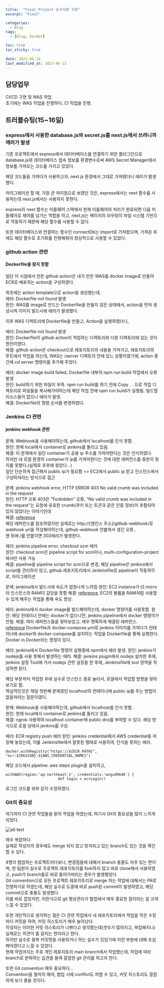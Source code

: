 ```yaml
---
title:  "Final Project 요구사항 구현"
excerpt: "Final"

categories:
  - Blog
tags:
  - [Blog, DevOps]

toc: true
toc_sticky: true
 
date: 2023-06-14
last_modified_at: 2023-06-15
---
```

## 담당업무
CI/CD 구현 및 WAS 작업 <br>
초기에는 WAS 작업을 진행하다, CI 작업을 진행.

## 트러블슈팅(15~16일)

### express에서 사용한 database.js와 secret.js를 next.js에서 쓰려니까 에러가 발생
기존 프로젝트에서 express에서 데이터베이스를 연결하기 위한 플러그인으로 database.js와 데이터베이스 접속 정보를 환경변수로써 AWS Secret Manager에서 정보를 가져오는 코드를 가지고 있었다.

해당 코드들을 가져다가 사용하고자, next.js 환경에서 그대로 가져왔더니 에러가 발생했다.

마이그레이션 할 때, 가장 큰 차이점으로 보였던 것은,  express에서는 next 함수를 사용하는데 next.js에서는 사용하지 못한다.

express의 next 함수는 미들웨어 스택에서 현재 미들웨어의 처리가 완료되면 다음 미들웨어로 제어를 넘기는 역할을 하고, next.js는 페이지의 라우팅이 파일 시스템 기반으로 작동하기 때문에 해당 함수를 사용할 수 없다.

또한 데이터베이스와 연결하는 함수인 connectDb는 import로 가져왔으며, 가져온 후에도 해당 함수로 초기화를 진행해줘야 정상적으로 사용할 수 있었다.

### github action 관련
#### Dockerfile을 찾지 못함
일단 이 시점에서 만든 github action은 내가 만든 WAS를 docker image로 만들어 ECR로 배포하는 action을 구성하였다. <br>

최초에는 action template으로 action을 생성했는데,<br>
에러: Dockerfile not found 발생<br>
원인: WAS를 image로 만드는 Dockerfile을 만들지 않은 상태에서, action을 먼저 생성시켜 이미지 빌드시에 에러가 발생했다.

이후 WAS 디렉토리에 Dockerfile을 만들고, Action을 실행하였더니, 

에러: Dockerfile not found 발생<br>
원인: Dockerfile이 github action이 작업하는 디렉토리와 다른 디렉토리에 있는 것이 원인이였다.<br>
해결: github action은 checkout으로 레포지토리의 내용을 가져가고, 레포지토리의 루트에서 작업을 하는데, WAS는 /server 디렉토리 안에 있느 상황이였기에, action 중간에 cd server 명령어를 추가해 주었다.

에러: docker image build failed, Dockerfile 내부의 npm run build 작업에서 오류 발생<br>
원인: build하기 위한 파일이 부족. npm run build를 하기 전에 Copy . . 으로 작업 디렉토리로 파일들을 복사해가야하는데 해당 작업 전에 npm run build가 실행됨. 빌드할 리소스들이 없으니 에러가 발생.<br>
해결: Dockerfile의 명령 순서를 변경하였다.



### Jenkins CI 관련
#### jenkins webhook 관련
문제: Webhook을 사용해야하는데, github에서 localhost를 인식 못함.<br>
원인: 현재 local에서 container로 jenkins를 돌리고 있음.<br>
해결: 이 문제에서 일단 container가 공용 ip 주소를 가져야한다는 것은 인식하였다. <br>
하지만 내 로컬 환경의 container가 ip를 가져야한다는 것에 대한 레퍼런스를 충분히 찾지를 못했다.(실제로 추후에 찾았다...)<br>
일단 단순하게 접근해서 public ip가 필요함 => EC2에서 public ip 받고 인스턴스에서 구성하자라는 방식으로 접근


문제: jenkins webhook error, HTTP ERROR 403 No valid crumb was included in the request<br>
원인: HTTP 오류 403은 "Forbidden" 오류, "No valid crumb was included in the request"는 요청에 유효한 crumb(쿠키 또는 토큰과 같은 인증 정보)이 포함되어 있지 않았다는 이야기인데<br>
해결: [reference](https://honeyinfo7.tistory.com/293) <br>
해당 레퍼런스를 참조하였지만 실제로는 http://[젠킨스 주소]/github-webhook/로 webhook url을 작성해야하는데, github-webhook 안붙여서 생긴 오류.. <br>
맨 뒤에 /를 안붙이면 302에러가 발생한다.


에러: jenkins pipeline error, checkout scm 에러<br>
원인: checkout scm은 pipeline script for scm이나, multi-configuration-project에서만 사용 가능<br>
해결: pipeline을 pipeline script for scm으로 변경, 해당 pipeline은 jenkins에서 script를 관리하지 않고, github 레포지토리에서 Jenkinsfile로 pipeline이 작동하므로, 마이그레이션


문제: jenkins에서 빌드시에 속도가 엄청나게 느려짐
원인: EC2 instance가 t2.micro라 인스턴스의 RAM이 감당을 못함
해결: [reference](https://tape22.tistory.com/22), EC2의 볼륨을 RAM처럼 사용할 수 있게 해주는 작업을 통해 속도 향상.

에러: jenkins에서 docker image를 빌드해야하는데, docker 명령어를 사용못함.
원인: 해당 컨테이너 안에는 docker가 없으니깐, jenkins pipeline에서 docker 명령어가 안됨.
해결: 여러 레퍼런스들을 찾아보았고, 매우 명확하게 해결된 레퍼런스.<br>
[reference](https://narup.tistory.com/228) Dockerfile과 docker-compose.yml로 jenkins 이미지를 가져다가 컨테이너에 docker와 docker-compose를 설치하는 작업을 Dockerfile을 통해 실행한다.<br>
Docker in Docker라는 명칭이 있다.

에러: jenkins에서 Dockerfile 명령어 실행중에 npm에서 에러 발생.
원인: jenkins가 nodejs를 사용 못해서 발생하는 에러.
해결: jenkins plugin에서 nodejs 설치한 후에, jenkins 설정 Tool에 가서 nodejs 관련 설정을 한 후에, Jenkinsfile에 tool 영역을 작성하면 된다.

해당 부분까지 작업한 후에 실수로 인스턴스 종료 눌러서, 로컬에서 작업할 방향을 찾아보기로 함. <br>
핵심적인것은 제일 첫번째 문제였던 localhost의 컨테이너에 public ip를 주는 방법이 없을까라는 질문이였다.

문제: Webhook을 사용해야하는데, github에서 localhost를 인식 못함.<br>
원인: 현재 local에서 container로 jenkins를 돌리고 있음.<br>
해결: ngrok 사용하여 localhost container에 public dns를 부여할 수 있다. 해당 방식으로 로컬 상에서 jenkins를 구성.

에러: ECR registry push 에러
원인: jenkins credential에서 AWS credential을 저장해 놓았는데, 이를 Jenkinsfile에서 잘못된 형태로 사용하여, 인식을 못하는 에러.

```
docker.withRegistry("https://${ECR_PATH}", "ecr:${REGION}:${AWS_CREDENTIAL_NAME}")
```

해당 코드에서 pipeline: aws steps plugin을 설치하고,

```
withAWS(region:'ap-northeast-2', credentials:'wngud9646') {
                        def login = ecrLogin()
```

로그인 코드를 위와 같이 수정하였다.


### Git의 중요성
여기까지 CI 관련 작업들을 맡아 작업을 하였는데, 여기서 Git의 중요성을 많이 느끼게 되었다.

![alt text](/images/commit_graph.png)

매우 복잡하다.<br>
실제로 작성자의 경우에도 merge 되지 않고 방치되고 있는 branch도 있는 것을 확인할 수 있다.

4명이 협업하는 프로젝트이다보니, 변경점들에 대해서 branch 충돌도 자주 있는 편이며, 한 팀원이 실수로 프로젝트 레포지토리를 fork하지 않고 바로 clone해서 사용하였고, push가 branch들로 바로 들어가버리는 경우가 발생했었다.<br>
Git convention으로 모든 프로젝트 레포지토리로 merge 하는 작업에 대해서는 PR로 진행하기로 하였는데, 해당 실수로 도중에 바로 push된 commit이 발생하였고, 해당 commit으로 충돌도 발생했다.<br>
이를 바로 잡았지만, 이런식으로 git 형상관리가 협업에서 매우 중요한 점이라는 걸 크게 느낄 수 있었다.

또한 개인적으로 생각하는 점은 CI 관련 작업에서 내 레포지토리에서 작업을 작은 수정마다 커밋을 하여, 커밋 히스토리가 매우 늘어났다.<br>
작성자는 이러한 커밋 히스토리가 나쁘다고 생각했는데(갯수가 많아지고, 복잡해지니) 실제로는 의견이 좀 갈리는 편이라고 한다.<br>
하지만 실수로 중복 커밋명을 사용하거나 하는 실수가 있었기에 이런 부분에 대해 조심해야겠다고 느낄 수 있었다.<br>
현재 작업까지는 주로 개인 레포지토리 main branch에서 작업했는데, 작업에 따라 branch로 분화하는 습관을 들여 깔끔한 git 관리를 하고자 한다.

또한 Git convention 매우 중요하다...<br>
Convention을 철저히 해야, 협업 시에 conflict도 피할 수 있고, 커밋 히스토리도 깔끔하게 보기 좋을 것이다.
